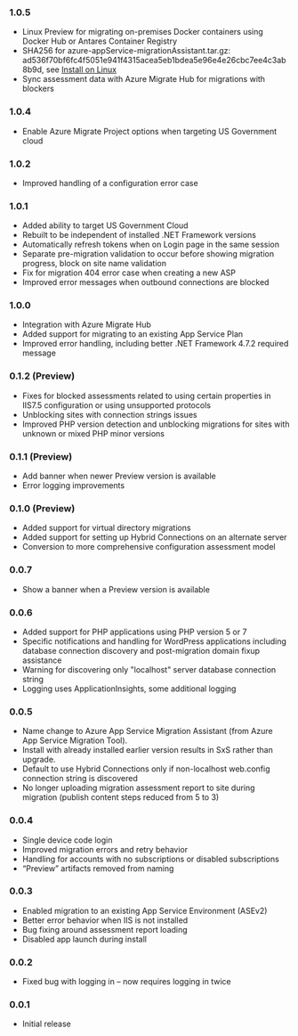 ### 1.0.5 

* Linux Preview for migrating on-premises Docker containers using Docker Hub or Antares Container Registry
* SHA256 for azure-appService-migrationAssistant.tar.gz: ad536f70bf6fc4f5051e941f4315acea5eb1bdea5e96e4e26cbc7ee4c3ab8b9d, see [Install on Linux](https://github.com/Azure/App-Service-Migration-Assistant/wiki/Linux-Notes#install-on-linux)
* Sync assessment data with Azure Migrate Hub for migrations with blockers

### 1.0.4

* Enable Azure Migrate Project options when targeting US Government cloud

### 1.0.2

* Improved handling of a configuration error case

### 1.0.1

* Added ability to target US Government Cloud
* Rebuilt to be independent of installed .NET Framework versions
* Automatically refresh tokens when on Login page in the same session
* Separate pre-migration validation to occur before showing migration progress, block on site name validation
* Fix for migration 404 error case when creating a new ASP
* Improved error messages when outbound connections are blocked 

### 1.0.0
* Integration with Azure Migrate Hub
* Added support for migrating to an existing App Service Plan
* Improved error handling, including better .NET Framework 4.7.2 required message

### 0.1.2 (Preview)
* Fixes for blocked assessments related to using certain properties in IIS7.5 configuration or using unsupported protocols
* Unblocking sites with connection strings issues
* Improved PHP version detection and unblocking migrations for sites with unknown or mixed PHP minor versions

### 0.1.1 (Preview)
* Add banner when newer Preview version is available
* Error logging improvements

### 0.1.0 (Preview)
* Added support for virtual directory migrations
* Added support for setting up Hybrid Connections on an alternate server
* Conversion to more comprehensive configuration assessment model

### 0.0.7
* Show a banner when a Preview version is available

### 0.0.6
* Added support for PHP applications using PHP version 5 or 7
* Specific notifications and handling for WordPress applications including database connection discovery and post-migration domain fixup assistance
* Warning for discovering only "localhost" server database connection string
* Logging uses ApplicationInsights, some additional logging

### 0.0.5
* Name change to Azure App Service Migration Assistant (from Azure App Service Migration Tool). 
* Install with already installed earlier version results in SxS rather than upgrade.
* Default to use Hybrid Connections only if non-localhost web.config connection string is discovered
* No longer uploading migration assessment report to site during migration (publish content steps reduced from 5 to 3)
 
### 0.0.4
* Single device code login
* Improved migration errors and retry behavior
* Handling for accounts with no subscriptions or disabled subscriptions
* “Preview” artifacts removed from naming
 
### 0.0.3 
* Enabled migration to an existing App Service Environment (ASEv2)
* Better error behavior when IIS is not installed
* Bug fixing around assessment report loading
* Disabled app launch during install
 
### 0.0.2
* Fixed bug with logging in – now requires logging in twice
 
### 0.0.1
* Initial release
